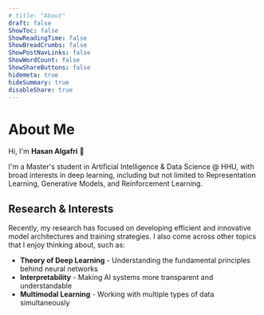 ```yaml
---
# title: "About"
draft: false
ShowToc: false
ShowReadingTime: false
ShowBreadCrumbs: false
ShowPostNavLinks: false
ShowWordCount: false
ShowShareButtons: false
hidemeta: true
hideSummary: true
disableShare: true
---
```


# About Me

Hi, I'm **Hasan Algafri** 👋

I'm a Master's student in Artificial Intelligence & Data Science @ HHU, with broad interests in deep learning, including but not limited to Representation Learning, Generative Models, and Reinforcement Learning.

## Research & Interests

Recently, my research has focused on developing efficient and innovative model architectures and training strategies. I also come across other topics that I enjoy thinking about, such as:

- **Theory of Deep Learning** - Understanding the fundamental principles behind neural networks
- **Interpretability** - Making AI systems more transparent and understandable
- **Multimodal Learning** - Working with multiple types of data simultaneously
